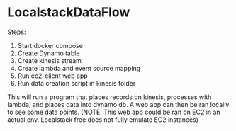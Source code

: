 # LocalstackDataFlow

Steps: 

1. Start docker compose 
2. Create Dynamo table
3. Create kinesis stream
4. Create lambda and event source mapping
5. Run ec2-client web app
6. Run data creation script in kinesis folder

This will run a program that places records on kinesis, processes with lambda, and places data into dynamo db.
A web app can then be ran locally to see some data points. (NOTE: This web app could be ran on EC2 in an actual env. Localstack free does not fully emulate EC2 instances)